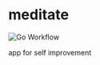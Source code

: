 # meditate
![Go Workflow](https://github.com/web-alytics/meditate/workflows/.github/workflows/Go/badge.svg)

app for self improvement